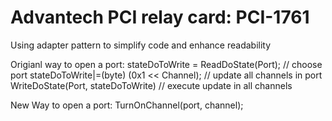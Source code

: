 # Advantech PCI relay card:  PCI-1761

Using adapter pattern to simplify code and enhance readability
        
Origianl way to open a port:
  stateDoToWrite = ReadDoState(Port);           // choose port
  stateDoToWrite|=(byte) (0x1 << Channel);      // update all channels in port
  WriteDoState(Port, stateDoToWrite)            // execute update in all channels  
        
        
New Way to open a port:
  TurnOnChannel(port, channel);
